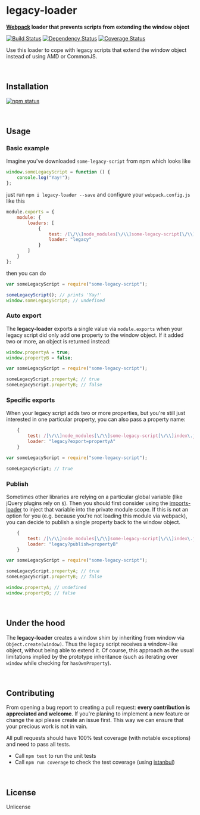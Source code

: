 legacy-loader
=============
**[Webpack](http://webpack.github.io/) loader that prevents scripts from extending the window object**

[![Build Status](https://travis-ci.org/peerigon/legacy-loader.svg?branch=master)](https://travis-ci.org/peerigon/legacy-loader)
[![Dependency Status](https://david-dm.org/peerigon/legacy-loader)](https://david-dm.org/peerigon/legacy-loader)
[![Coverage Status](https://img.shields.io/coveralls/peerigon/legacy-loader.svg)](https://coveralls.io/r/peerigon/legacy-loader?branch=master)

Use this loader to cope with legacy scripts that extend the window object instead of using AMD or CommonJS.

<br />

Installation
------------

[![npm status](https://nodei.co/npm/legacy-loader.svg?downloads=true&stars=true)](https://npmjs.org/package/legacy-loader)

<br />

Usage
-----

### Basic example

Imagine you've downloaded `some-legacy-script` from npm which looks like

```javascript
window.someLegacyScript = function () {
    console.log("Yay!");
};
```

just run `npm i legacy-loader --save` and configure your `webpack.config.js` like this

```javascript
module.exports = {
    module: {
        loaders: [
            {
                test: /[\/\\]node_modules[\/\\]some-legacy-script[\/\\]index\.js$/,
                loader: "legacy"
            }
        ]
    }
};
```

then you can do

```javascript
var someLegacyScript = require("some-legacy-script");

someLegacyScript(); // prints 'Yay!'
window.someLegacyScript; // undefined
```

### Auto export

The **legacy-loader** exports a single value via `module.exports` when your legacy script did only add one
property to the window object. If it added two or more, an object is returned instead:

```javascript
window.propertyA = true;
window.propertyB = false;
```

```javascript
var someLegacyScript = require("some-legacy-script");

someLegacyScript.propertyA; // true
someLegacyScript.propertyB; // false
```

### Specific exports

When your legacy script adds two or more properties, but you're still just interested in one particular property,
you can also pass a property name:

```javascript
    {
        test: /[\/\\]node_modules[\/\\]some-legacy-script[\/\\]index\.js$/,
        loader: "legacy?export=propertyA"
    }
```

```javascript
var someLegacyScript = require("some-legacy-script");

someLegacyScript; // true
```

### Publish

Sometimes other libraries are relying on a particular global variable (like jQuery plugins rely on `$`). Then you should
first consider using the [imports-loader](https://github.com/webpack/imports-loader) to inject that variable into the
private module scope. If this is not an option for you (e.g. because you're not loading this module via webpack),
you can decide to publish a single property back to the window object.

```javascript
    {
        test: /[\/\\]node_modules[\/\\]some-legacy-script[\/\\]index\.js$/,
        loader: "legacy?publish=propertyB"
    }
```

```javascript
var someLegacyScript = require("some-legacy-script");

someLegacyScript.propertyA; // true
someLegacyScript.propertyB; // false

window.propertyA; // undefined
window.propertyB; // false
```

<br />

Under the hood
--------------

The **legacy-loader** creates a window shim by inheriting from window via `Object.create(window)`. Thus the
legacy script receives a window-like object, without being able to extend it. Of course, this approach as
the usual limitations implied by the prototype inheritance (such as iterating over `window` while checking for
`hasOwnProperty`).

<br />

Contributing
------------

From opening a bug report to creating a pull request: **every contribution is appreciated and welcome**. If you're planing to implement a new feature or change the api please create an issue first. This way we can ensure that your precious work is not in vain.

All pull requests should have 100% test coverage (with notable exceptions) and need to pass all tests.

- Call `npm test` to run the unit tests
- Call `npm run coverage` to check the test coverage (using [istanbul](https://github.com/gotwarlost/istanbul))

<br />

License
-------

Unlicense

